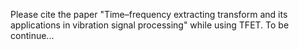 Please cite the paper "Time–frequency extracting transform and its applications in vibration signal processing" while using TFET.
To be continue...
